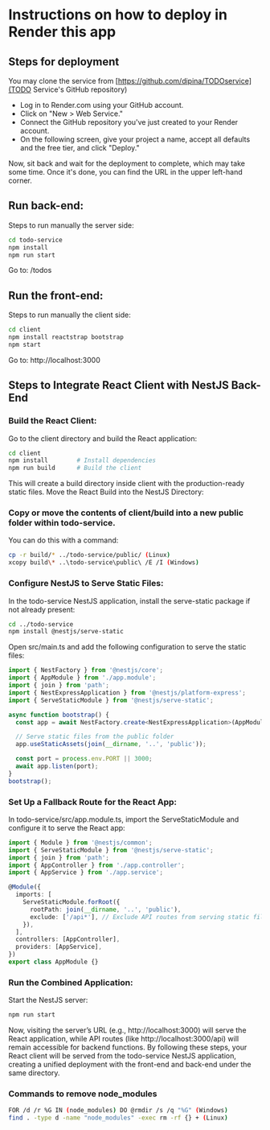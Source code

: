 # Instructions on how to deploy in Render this app

## Steps for deployment 

You may clone the service from [https://github.com/dipina/TODOservice](TODO Service's GitHub repository) 

* Log in to Render.com using your GitHub account.
* Click on "New > Web Service."
* Connect the GitHub repository you've just created to your Render account.
* On the following screen, give your project a name, accept all defaults and the free tier, and click "Deploy."

Now, sit back and wait for the deployment to complete, which may take some time. Once it's done, you can find the URL in the upper left-hand corner.

## Run back-end:
Steps to run manually the server side:

```bash
cd todo-service
npm install
npm run start
```  
Go to: /todos


## Run the front-end:
Steps to run manually the client side:

```bash
cd client
npm install reactstrap bootstrap
npm start
```
Go to:   http://localhost:3000

## Steps to Integrate React Client with NestJS Back-End

### Build the React Client:
Go to the client directory and build the React application:
```bash
cd client
npm install        # Install dependencies
npm run build      # Build the client
```

This will create a build directory inside client with the production-ready static files.
Move the React Build into the NestJS Directory:

### Copy or move the contents of client/build into a new public folder within todo-service.
You can do this with a command:

```bash
cp -r build/* ../todo-service/public/ (Linux)
xcopy build\* ..\todo-service\public\ /E /I (Windows)
```

### Configure NestJS to Serve Static Files:
In the todo-service NestJS application, install the serve-static package if not already present:

```bash
cd ../todo-service
npm install @nestjs/serve-static
```

Open src/main.ts and add the following configuration to serve the static files:

```typescript
import { NestFactory } from '@nestjs/core';
import { AppModule } from './app.module';
import { join } from 'path';
import { NestExpressApplication } from '@nestjs/platform-express';
import { ServeStaticModule } from '@nestjs/serve-static';

async function bootstrap() {
  const app = await NestFactory.create<NestExpressApplication>(AppModule);

  // Serve static files from the public folder
  app.useStaticAssets(join(__dirname, '..', 'public'));

  const port = process.env.PORT || 3000;
  await app.listen(port);
}
bootstrap();
```

### Set Up a Fallback Route for the React App:
In todo-service/src/app.module.ts, import the ServeStaticModule and configure it to serve the React app:

```typescript
import { Module } from '@nestjs/common';
import { ServeStaticModule } from '@nestjs/serve-static';
import { join } from 'path';
import { AppController } from './app.controller';
import { AppService } from './app.service';

@Module({
  imports: [
    ServeStaticModule.forRoot({
      rootPath: join(__dirname, '..', 'public'),
      exclude: ['/api*'], // Exclude API routes from serving static files
    }),
  ],
  controllers: [AppController],
  providers: [AppService],
})
export class AppModule {}
```

### Run the Combined Application:

Start the NestJS server:

```bash
npm run start
```

Now, visiting the server’s URL (e.g., http://localhost:3000) will serve the React application, while API routes (like http://localhost:3000/api) will remain accessible for backend functions.
By following these steps, your React client will be served from the todo-service NestJS application, creating a unified deployment with the front-end and back-end under the same directory. ​


### Commands to remove node_modules
```bash
FOR /d /r %G IN (node_modules) DO @rmdir /s /q "%G" (Windows)
find . -type d -name "node_modules" -exec rm -rf {} + (Linux)
```
